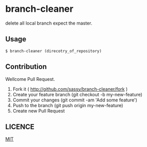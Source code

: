 # branch-cleaner

delete all local branch expect the master.

## Usage

```
$ branch-cleaner (direcotry_of_repository)
```

## Contribution

Wellcome Pull Request.

1. Fork it ( http://github.com/sassy/branch-cleaner/fork )
2. Create your feature branch (git checkout -b my-new-feature)
3. Commit your changes (git commit -am 'Add some feature')
4. Push to the branch (git push origin my-new-feature)
5. Create new Pull Request


## LICENCE

[MIT](https://github.com/sassy/branch-cleaner/blob/master/LICENSE)

